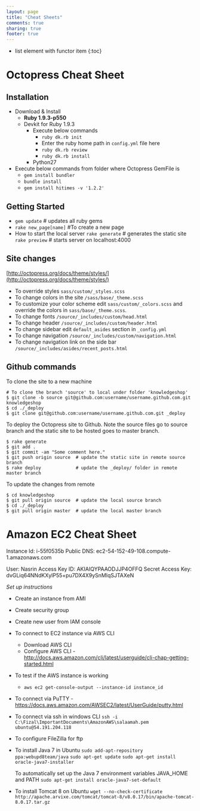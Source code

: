 ```yaml
---
layout: page
title: "Cheat Sheets"
comments: true
sharing: true
footer: true
---
```


* list element with functor item
{:toc}

# Octopress Cheat Sheet

## Installation

* Download & Install 
  * **Ruby 1.9.3-p550**
  * Devkit for Ruby 1.9.3
    * Execute below commands
      * `ruby dk.rb init`
      * Enter the ruby home path in `config.yml` file here
      * `ruby dk.rb review`
      * `ruby dk.rb install`
	* Python27
* Execute below commands from folder where Octopress GemFile is
  * `gem install bundler`
  * `bundle install`
  * `gem install hitimes -v '1.2.2'​`


## Getting Started

* `gem update` # updates all ruby gems
* `rake new_page[name]` #To create a new page 
* How to start the local server
	`rake generate` # generates the static site 
	`rake preview` # starts server on localhost:4000

## Site changes

[http://octopress.org/docs/theme/styles/](http://octopress.org/docs/theme/styles/)

* To override styles `sass/custom/_styles.scss`
* To change colors in the site `/sass/base/_theme.scss`
* To customize your color scheme edit `sass/custom/_colors.scss` and override the colors in `sass/base/_theme.scss`.
* To change fonts `/source/_includes/custom/head.html`
* To change header `/source/_includes/custom/header.html`
* To change sidebar edit `default_asides` section in `_config.yml`
* To change navigation `/source/_includes/custom/navigation.html`
* To change navigation link on the side bar `/source/_includes/asides/recent_posts.html`

## Github commands

To clone the site to a new machine

```
# To clone the branch 'source' to local under folder 'knowledgeshop'
$ git clone -b source git@github.com:username/username.github.com.git knowledgeshop
$ cd ./_deploy
$ git clone git@github.com:username/username.github.com.git _deploy 
```

To deploy the Octopress site to Github. Note the source files go to source branch and the static site to be hosted goes to master branch.

```
$ rake generate
$ git add .
$ git commit -am "Some comment here." 
$ git push origin source  # update the static site in remote source branch 
$ rake deploy             # update the _deploy/ folder in remote master branch
```

To update the changes from remote

```
$ cd knowledgeshop
$ git pull origin source  # update the local source branch
$ cd ./_deploy
$ git pull origin master  # update the local master branch
```

# Amazon EC2 Cheat Sheet

Instance Id: i-55f0535b
Public DNS: ec2-54-152-49-108.compute-1.amazonaws.com

User: Nasrin
  Access Key ID: AKIAIQYPAAODJJP4OFFQ
  Secret Access Key: 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


*Set up instructions*

* Create an instance from AMI
* Create security group
* Create new user from IAM console
* To connect to EC2 instance via AWS CLI
  * Download AWS CLI
  * Configure AWS CLI - http://docs.aws.amazon.com/cli/latest/userguide/cli-chap-getting-started.html
* To test if the AWS instance is working
  * `aws ec2 get-console-output --instance-id instance_id`
* To connect via PuTTY - https://docs.aws.amazon.com/AWSEC2/latest/UserGuide/putty.html
* To connect via ssh in windows CLI
    `ssh -i C:\Fizal\ImportantDocuments\AmazonAWS\salaamah.pem ubuntu@54.191.204.118`
* To configure FileZilla for ftp
* To install Java 7 in Ubuntu
  `sudo add-apt-repository ppa:webupd8team/java`
  `sudo apt-get update`
  `sudo apt-get install oracle-java7-installer`

  To automatically set up the Java 7 environment variables JAVA_HOME and PATH
    `sudo apt-get install oracle-java7-set-default`
* To install Tomcat 8 on Ubuntu
  `wget --no-check-certificate http://apache.arvixe.com/tomcat/tomcat-8/v8.0.17/bin/apache-tomcat-8.0.17.tar.gz`




